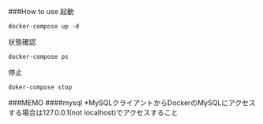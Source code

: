 ###How to use
起動
```
docker-compose up -d
```
状態確認
```
docker-compose ps
```
停止
```
doker-compose stop
```

###MEMO
####mysql
*MySQLクライアントからDockerのMySQLにアクセスする場合は127.0.0.1(not localhost)でアクセスすること